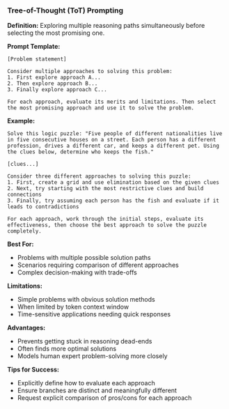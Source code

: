 ### Tree-of-Thought (ToT) Prompting

**Definition:** Exploring multiple reasoning paths simultaneously before selecting the most promising one.

**Prompt Template:**
```
[Problem statement]

Consider multiple approaches to solving this problem:
1. First explore approach A...
2. Then explore approach B...
3. Finally explore approach C...

For each approach, evaluate its merits and limitations. Then select the most promising approach and use it to solve the problem.
```

**Example:**
```
Solve this logic puzzle: "Five people of different nationalities live in five consecutive houses on a street. Each person has a different profession, drives a different car, and keeps a different pet. Using the clues below, determine who keeps the fish."

[clues...]

Consider three different approaches to solving this puzzle:
1. First, create a grid and use elimination based on the given clues
2. Next, try starting with the most restrictive clues and build connections
3. Finally, try assuming each person has the fish and evaluate if it leads to contradictions

For each approach, work through the initial steps, evaluate its effectiveness, then choose the best approach to solve the puzzle completely.
```

**Best For:**
- Problems with multiple possible solution paths
- Scenarios requiring comparison of different approaches
- Complex decision-making with trade-offs

**Limitations:**
- Simple problems with obvious solution methods
- When limited by token context window
- Time-sensitive applications needing quick responses

**Advantages:**
- Prevents getting stuck in reasoning dead-ends
- Often finds more optimal solutions
- Models human expert problem-solving more closely

**Tips for Success:**
- Explicitly define how to evaluate each approach
- Ensure branches are distinct and meaningfully different
- Request explicit comparison of pros/cons for each approach
